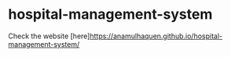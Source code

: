 # hospital-management-system
Check the website [here]https://anamulhaquen.github.io/hospital-management-system/
